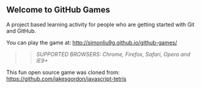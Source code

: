 ## Welcome to GitHub Games

A project based learning activity for people who are getting started with Git and GitHub.

You can play the game at: http://simonliu9g.github.io/github-games/

>> _*SUPPORTED BROWSERS*: Chrome, Firefox, Safari, Opera and IE9+_

This fun open source game was cloned from: https://github.com/jakesgordon/javascript-tetris
